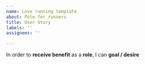 ```yaml
---
name: Love running template
about: Pole for runners
title: User Story
labels: ''
assignees: ''

---
```


In order to **receive benefit** as a **role**, I can **goal / desire**
